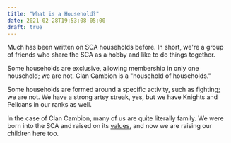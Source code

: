 ```yaml
---
title: "What is a Household?"
date: 2021-02-28T19:53:08-05:00
draft: true
---
```


Much has been written on SCA households before. In short, we're a group of friends who share the SCA as a hobby and like to do things together.

Some households are exclusive, allowing membership in only one household; we are not. Clan Cambion is a "household of households."

Some households are formed around a specific activity, such as fighting; we are not. We have a strong artsy streak, yes, but we have Knights and Pelicans in our ranks as well.

In the case of Clan Cambion, many of us are quite literally family. We were born into the SCA and raised on its [values](/values/), and now we are raising our children here too.
